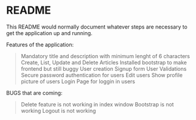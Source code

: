 # README

This README would normally document whatever steps are necessary to get the
application up and running.

Features of the application:
> Mandatory title and description with minimum lenght of 6 characters
> Create, List, Update and Delete Articles
> Installed bootstrap to make frontend but still buggy
> User creation Signup form
> User Validations
> Secure password authentication for users
> Edit users
> Show profile picture of users
> Login Page for loggin in users



BUGS that are coming:
> Delete feature is not working in index window
> Bootstrap is not working
> Logout is not working